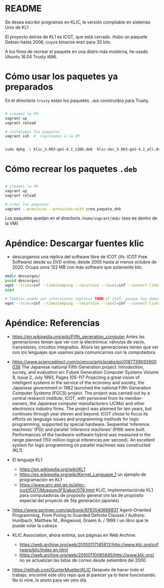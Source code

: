 # README

Se desea escribir programas en KLIC, la versión compilable en sistemas Unix de KL1

El proyecto detrás de KL1 es ICOT, que está cerrado.  Hubo un paquete Debian hasta 2006, cuyos binarios eran para 32 bits.

A los fines de recrear el paquete en una distro más moderna, he usado Ubuntu 16.04 Trusty i686.

# Cómo usar los paquetes ya preparados

En el directorio `trusty` están los paquetes `.deb` construídos para Trusty.  

```bash

# creamos la VM
vagrant up
vagrant reload

# instalamos los paquetes
vagrant ssh  #  ingresamos a la VM


sudo dpkg -i klic_3.003-gm1-4.1_i386.deb  klic-doc_3.003-gm1-4.1_all.deb
```

# Cómo recrear los paquetes `.deb`

```bash

# creamos la VM
vagrant up
vagrant reload

# crear los paquetes
vagrant --provision --provision-with crea_paquete_deb

```

Los paquetes quedan en el directorio  `/home/vagrant/deb/` (eso es dentro de la VM)




# Apéndice: Descargar fuentes klic

* descargamos una réplica del software libre de ICOT (ifs: ICOT Free Software) desde su DVD online; desde 2005 hasta al menos octubre de 2020. Ocupa unos 122 MB con más software que solamente klic.

```bash
mkdir descargas/
pushd descargas/
wget --tries=inf --timestamping --recursive --level=inf --convert-links --page-requisites --no-parent -R '\?C=' https://www.ueda.info.waseda.ac.jp/AITEC_ICOT_ARCHIVES/ICOT/ifs/
popd

# También puede ser interesante replicar TODO el ICOT, aunque hay demasiado escrito en japonés, y no entiendo nada. (un par de gigabytes)
wget --tries=inf --timestamping --recursive --level=inf --convert-links --page-requisites --no-parent -R '\?C=' https://www.ueda.info.waseda.ac.jp/AITEC_ICOT_ARCHIVES/ICOT/


```

# Apéndice: Referencias

* https://en.wikipedia.org/wiki/Fifth_generation_computer Antes las generaciones tenían que ver con la electrónica: válvulas de vacío, transistores, circuitos integrados.  Ahora las generaciones tienen que ver con los lenguajes que usamos para comunicarnos con la computadora.


* https://www.sciencedirect.com/science/article/abs/pii/0167739X93900038 The Japanese national Fifth Generation project: Introduction, survey, and evaluation en: Future Generation Computer Systems Volume 9, Issue 2, July 1993, Pages 105-117
  Projecting a great vision of intelligent systems in the service of the economy and society, the Japanese government in 1982 launched the national Fifth Generation Computer Systems (FGCS) project. The project was carried out by a central research institute, ICOT, with personnel from its member-owners, the Japanese computer manufacturers (JCMs) and other electronics industry firms. The project was planned for ten years, but continues through year eleven and beyond. ICOT chose to focus its efforts on language issues and programming methods for logic programming, supported by special hardware. Sequential ‘inference machines’ (PSI) and parallel ‘inference machines’ (PIM) were built. Performances of the hardware-software hybrid was measured in the range planned (150 million logical inferences per second). An excellent system for logic programming on parallel machines was constructed (KL1). 

* El lenguaje KL1  
  * https://en.wikipedia.org/wiki/KL1
  * https://es.wikipedia.org/wiki/Kernel_Language_1 un ejemplo de programación en KL1
  * https://www.airc.aist.go.jp/aitec-icot/ICOT/Museum/IFS/abst/078.html KLIC, implementaciónde KL1 para computadoras de propósito general (no las de propósito especial del proyecto de 5ta generación japonés)


* https://www.springer.com/gp/book/9783540666837 Agent-Oriented Programming, From Prolog to Guarded Definite Clauses / Authors: Huntbach, Matthew M., Ringwood, Graem A. / 1999 / un libro que te puede volar la cabeza


* KLIC Association, ahora extinta, sus páginas en Web Archive:
  * https://web.archive.org/web/20100117145812/http://www.klic.org/software/klic/index.en.html
  * https://web.archive.org/web/20100110085645/http://www.klic.org/ no se actualizan las listas de correo desde setiembre del 2000


* https://github.com/GunterMueller/KLIC Después de hacer todo el trabajo, encontré este otro repo que al parecer ya lo tiene funcionando.  No lo miré, lo anoto para ver otro día.



